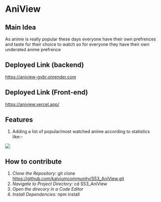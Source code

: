 # AniView 

## Main Idea
As anime is really popular these days everyone have their own prefrences and taste for their choice to watch so for everyone they have their own underated anime prefrence

## Deployed Link (backend)
https://aniview-gvbr.onrender.com

## Deployed Link (Front-end)
https://aniview.vercel.app/

## Features
1. Adding a list of popular/most watched anime according to statistics like:-

![](https://preview.redd.it/top-10-anime-of-the-week-spring-2023-anime-corner-v0-cyjwc5lfquta1.png?auto=webp&s=dc0dc554a15171e05102784adc0d94ca3666ce48)

## How to contribute 
1. *Clone the Repository:*
git clone https://github.com/kalviumcommunity/S53_AniView.git
2. *Navigate to Project Directory:* cd S53_AniView
3. *Open the direcory in a Code Editor*
4. *Install Dependencies:* npm install

